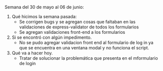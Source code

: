 Semana del 30 de mayo al 06 de junio:
1. Qué hicimos la semana pasada: 
    - Se corrigen bugs y se agregan cosas que faltaban en las validaciones de express-validator de todos los formularios
    - Se agregan validaciones front-end a los formularios
2. Si se encontró con algún impedimento.
    - No se pudo agregar validacion front end al formulario de log in ya que se encuentra en una ventana modal y no funciona el script.
3. Qué va a hacer hoy.
    - Tratar de solucionar la problemática que presenta en el mformulario de login